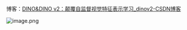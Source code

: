 博客：[DINO&DINO v2：颠覆自监督视觉特征表示学习_dinov2-CSDN博客](https://blog.csdn.net/weixin_45429089/article/details/142931708)

![image.png](https://youki-1330066034.cos.ap-guangzhou.myqcloud.com/machine-learning/202504261514782.png)
